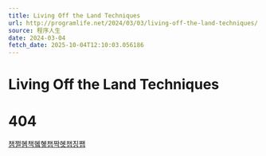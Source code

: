 ```yaml
---
title: Living Off the Land Techniques
url: http://programlife.net/2024/03/03/living-off-the-land-techniques/
source: 程序人生
date: 2024-03-04
fetch_date: 2025-10-04T12:10:03.056186
---
```


# Living Off the Land Techniques

# 404

[챔쩔혬책혴혷챕짝혯챕징쨉](/)